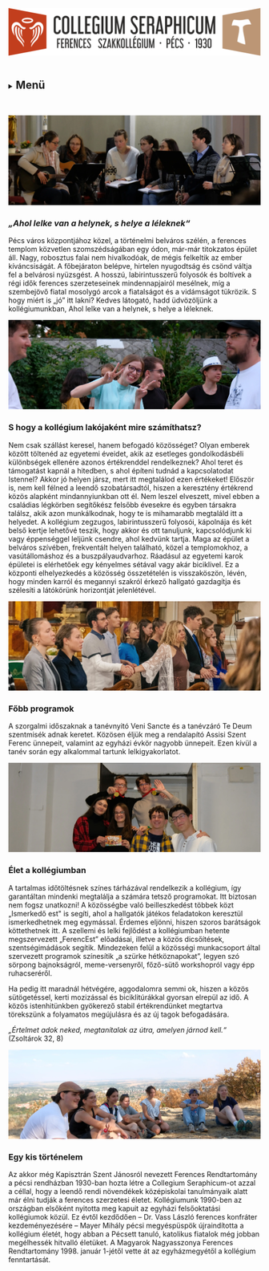 ![](Arculati_Elemek/Logo/logo-long.png)

<details>
	<summary><h2 style="display: inline-block;">Menü</h2></summary>
- [Kezdőlap](/mobile_version.html)
- [Rólunk](/rolunk.html)
- [Programok](/programok.html)
- [Szakmai nap](/SzakmaiNap.html)
- [Felvételi](/Felveteli.html)
- [Galéria](/Galeria.html)
- [Dokumentumok](/dokumentumok.html)
- [DiákBizottság](/DB.html)
- [Felújítások](/felujitasok.html)
- [Kapcsolat](/kapcsolat.html)
- [FerencEST](/ferencest.html)
</details>

<br>

![](src/pictures/SlideShow/14.webp)

### ***„Ahol lelke van a helynek, s helye a léleknek“***

Pécs város központjához közel, a történelmi belváros szélén, a ferences templom közvetlen szomszédságában egy ódon,
már-már titokzatos épület áll. Nagy, robosztus falai nem hivalkodóak, de mégis felkeltik az ember
kíváncsiságát. A főbejáraton belépve, hirtelen nyugodtság és csönd váltja fel a belvárosi nyüzsgést. A hosszú,
labirintusszerű folyosók és boltívek a régi idők ferences szerzeteseinek mindennapjairól mesélnek, míg a szembejövő
fiatal mosolygó arcok a fiatalságot és a vidámságot tükrözik. S hogy miért is „jó” itt lakni? Kedves látogató, hadd
üdvözöljünk a kollégiumunkban, Ahol lelke van a helynek, s helye a léleknek.

![](src/pictures/SlideShow/USA0754.webp)

### S hogy a kollégium lakójaként mire számíthatsz?

Nem csak szállást keresel, hanem befogadó közösséget? Olyan emberek között töltenéd az egyetemi éveidet, akik az
esetleges gondolkodásbéli különbségek ellenére azonos értékrenddel rendelkeznek? Ahol teret és támogatást kapnál a
hitedben, s ahol építeni tudnád a kapcsolatodat Istennel? Akkor jó helyen jársz, mert itt megtalálod ezen értékeket!
Először is, nem kell félned a leendő szobatársadtól, hiszen a keresztény értékrend közös alapként mindannyiunkban ott
él. Nem leszel elveszett, mivel ebben a családias légkörben segítőkész felsőbb évesekre és egyben társakra találsz, akik
azon munkálkodnak, hogy te is mihamarabb megtaláld itt a helyedet. A kollégium zegzugos, labirintusszerű folyosói,
kápolnája és két belső kertje lehetővé teszik, hogy akkor és ott tanuljunk, kapcsolódjunk ki vagy éppenséggel leljünk
csendre, ahol kedvünk tartja. Maga az épület a belváros szívében, frekventált helyen található, közel a templomokhoz, a
vasútállomáshoz és a buszpályaudvarhoz. Ráadásul az egyetemi karok épületei is elérhetőek egy kényelmes sétával vagy
akár biciklivel. Ez a központi elhelyezkedés a közösség összetételén is visszaköszön, lévén, hogy minden karról és
megannyi szakról érkező hallgató gazdagítja és szélesíti a
látókörünk horizontját jelenlétével.

![](src/VenKezFog.webp)

### Főbb programok

A szorgalmi időszaknak a tanévnyitó Veni Sancte és a tanévzáró Te Deum szentmisék adnak keretet. Közösen éljük meg a
rendalapító Assisi Szent Ferenc ünnepeit, valamint az egyházi évkör nagyobb ünnepeit. Ezen kívül a tanév során egy
alkalommal tartunk lelkigyakorlatot.

![](src/pictures/SlideShow/11.webp)

### Élet a kollégiumban

A tartalmas időtöltésnek színes tárházával rendelkezik a kollégium, így garantáltan mindenki megtalálja a számára tetsző
programokat. Itt biztosan nem fogsz unatkozni! A közösségbe való beilleszkedést többek közt „Ismerkedő est" is segíti,
ahol a hallgatók játékos feladatokon keresztül ismerkedhetnek meg egymással. Érdemes eljönni, hiszen szoros barátságok
köttethetnek itt. A szellemi és lelki fejlődést a kollégiumban hetente megszervezett „FerencEst” előadásai, illetve a
közös dicsőítések, szentségimádások segítik. Mindezeken felül a közösségi munkacsoport által szervezett programok
színesítik „a szürke hétköznapokat”, legyen szó sörpong bajnokságról, meme-versenyről, főző-sütő workshopról vagy épp
ruhacseréről.

Ha pedig itt maradnál hétvégére, aggodalomra semmi ok, hiszen a közös sütögetéssel, kerti mozizással és biciklitúrákkal
gyorsan elrepül az idő. A közös istenhitünkben gyökerező stabil értékrendünket megtartva törekszünk a folyamatos
megújulásra és az új tagok befogadására.

*„Értelmet adok neked, megtanítalak az útra, amelyen járnod kell.“*   (Zsoltárok 32, 8)

![](src/pictures/SlideShow/USA0733.webp)

### Egy kis történelem

Az akkor még Kapisztrán Szent Jánosról nevezett Ferences Rendtartomány a pécsi rendházban 1930-ban hozta létre a
Collegium Seraphicum-ot azzal a céllal, hogy a leendő rendi növendékek középiskolai tanulmányaik alatt már élni tudják a
ferences szerzetesi életet. Kollégiumunk 1990-ben az országban elsőként nyitotta meg kapuit az egyházi felsőoktatási
kollégiumok közül. Ez évtől kezdődően – Dr. Vass László ferences konfráter kezdeményezésére – Mayer Mihály pécsi
megyéspüspök újraindította a kollégium életét, hogy abban a Pécsett tanuló, katolikus fiatalok még jobban megélhessék
hitvalló életüket. A Magyarok Nagyasszonya Ferences Rendtartomány 1998. január 1-jétől vette át az egyházmegyétől a
kollégium fenntartását.